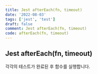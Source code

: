 ```yaml
---
title: Jest afterEach(fn, timeout)
date: '2022-08-03'
tags: ['jest', 'test']
draft: false
comment: Jest afterEach(fn, timeout)
code: afterEach(fn, timeout)
---
```


## Jest afterEach(fn, timeout)

각각의 테스트가 완료된 후 함수를 실행합니다.
